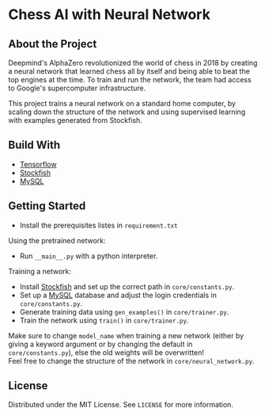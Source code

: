# Chess AI with Neural Network

## About the Project
Deepmind's AlphaZero revolutionized the world of chess in 2018 by creating a neural network that learned chess all by itself and being able to beat the top engines at the time. To train and run the network, the team had access to Google's supercomputer infrastructure. 

This project trains a neural network on a standard home computer, by scaling down the structure of the network and using supervised learning with examples generated from Stockfish.

## Build With
- [Tensorflow](https://www.tensorflow.org/)
- [Stockfish](https://stockfishchess.org/)
- [MySQL](https://www.mysql.com/)

## Getting Started
- Install the prerequisites listes in `requirement.txt`

Using the pretrained network:
  - Run `__main__.py` with a python interpreter.
  
Training a network:
  - Install [Stockfish](https://stockfishchess.org/) and set up the correct path in `core/constants.py`.
  - Set up a [MySQL](https://www.mysql.com/) database and adjust the login credentials in `core/constants.py`.
  - Generate training data using `gen_examples()` in `core/trainer.py`.
  - Train the network using `train()` in `core/trainer.py`.
  
  Make sure to change `model_name` when training a new network (either by giving a keyword argument or by changing the default in `core/constants.py`), else the old weights will be overwritten! \
  Feel free to change the structure of the network in `core/neural_network.py`.

## License
Distributed under the MIT License. See `LICENSE` for more information.
